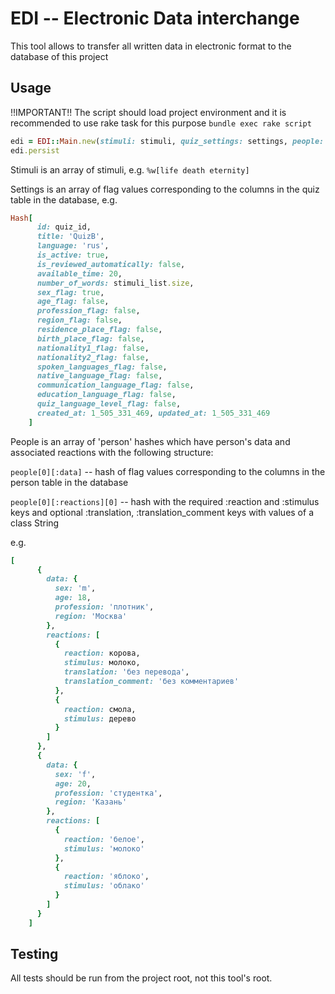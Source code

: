 # EDI -- Electronic Data interchange
This tool allows to transfer all written data in electronic format to the
database of this project

## Usage

!!IMPORTANT!! The script should load project environment and it is recommended
to use rake task for this purpose `bundle exec rake script`

``` ruby
edi = EDI::Main.new(stimuli: stimuli, quiz_settings: settings, people: people)
edi.persist
```

Stimuli is an array of stimuli, e.g. `%w[life death eternity]`

Settings is an array of flag values corresponding to the columns in the quiz
table in the database, e.g.

``` ruby
Hash[
      id: quiz_id,
      title: 'QuizB',
      language: 'rus',
      is_active: true,
      is_reviewed_automatically: false,
      available_time: 20,
      number_of_words: stimuli_list.size,
      sex_flag: true,
      age_flag: false,
      profession_flag: false,
      region_flag: false,
      residence_place_flag: false,
      birth_place_flag: false,
      nationality1_flag: false,
      nationality2_flag: false,
      spoken_languages_flag: false,
      native_language_flag: false,
      communication_language_flag: false,
      education_language_flag: false,
      quiz_language_level_flag: false,
      created_at: 1_505_331_469, updated_at: 1_505_331_469
    ]
```

People is an array of 'person' hashes which have person's data and associated
reactions with the following structure:

`people[0][:data]` -- hash of flag values corresponding to the columns in the
person table in the database

`people[0][:reactions][0]` -- hash with the required :reaction and
:stimulus keys and optional :translation, :translation_comment keys with
values of a class String

e.g.

``` ruby
[
      {
        data: {
          sex: 'm',
          age: 18,
          profession: 'плотник',
          region: 'Москва'
        },
        reactions: [
          {
            reaction: корова,
            stimulus: молоко,
            translation: 'без перевода',
            translation_comment: 'без комментариев'
          },
          {
            reaction: смола,
            stimulus: дерево
          }
        ]
      },
      {
        data: {
          sex: 'f',
          age: 20,
          profession: 'студентка',
          region: 'Казань'
        },
        reactions: [
          {
            reaction: 'белое',
            stimulus: 'молоко'
          },
          {
            reaction: 'яблоко',
            stimulus: 'облако'
          }
        ]
      }
    ]
```

## Testing
All tests should be run from the project root, not this tool's root.
